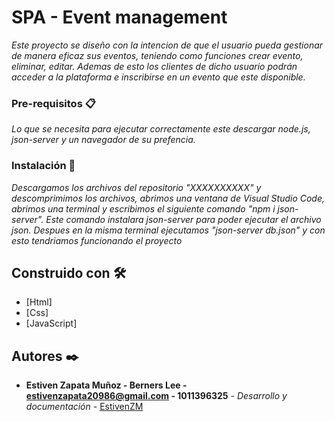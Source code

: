 # SPA - Event management

_Este proyecto se diseño con la intencion de que el usuario pueda gestionar de manera eficaz sus eventos, teniendo como funciones crear evento, eliminar, editar. Ademas de esto los clientes de dicho usuario podrán acceder a la plataforma e inscribirse en un evento que este disponible._


### Pre-requisitos 📋

_Lo que se necesita para ejecutar correctamente este descargar node.js, json-server y un navegador de su prefencia._


### Instalación 🔧

_Descargamos los archivos del repositorio "XXXXXXXXXX" y descomprimimos los archivos, abrimos una ventana de Visual Studio Code, abrimos una terminal y escribimos el siguiente comando "npm i json-server". Este comando instalara json-server para poder ejecutar el archivo json. Despues en la misma terminal ejecutamos "json-server db.json" y con esto tendriamos funcionando el proyecto_


## Construido con 🛠️

* [Html]
* [Css]
* [JavaScript]


## Autores ✒️

* **Estiven Zapata Muñoz - Berners Lee - estivenzapata20986@gmail.com - 1011396325** - *Desarrollo y documentación* - [EstivenZM](https://github.com/EstivenZM)
